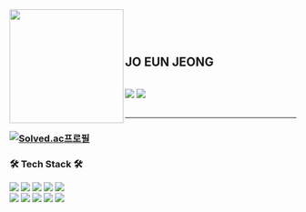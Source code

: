 
<div style="left">
  <img align = "left" margin="20px" src="https://item.kakaocdn.net/do/615839baa71af40a3b8a4940a3f19877f43ad912ad8dd55b04db6a64cddaf76d" width="200" height="200" />

    
  <br/>  
  <br/>  
  <br/>
  
  ## JO EUN JEONG

    
  <br/>
  <a href="https://www.instagram.com/_e_jjeongs"><img src="https://img.shields.io/badge/Instagram-%23E4405F.svg?style=for-the-badge&logo=Instagram&logoColor=white&link=https://www.instagram.com/_e_jjeongs"/></a>
  <a href="https://tame-antelope-1cb.notion.site/00c470431ef64933a52b3011c610a65f"><img src="https://img.shields.io/badge/Notion-000000?style=for-the-badge&logo=notion&logoColor=white"/></a>
</div>

<br>

---

### [![Solved.ac프로필](http://mazassumnida.wtf/api/generate_badge?boj=ejjeongs)](https://solved.ac/ejjeongs)



### 🛠 Tech Stack 🛠

<div>
<img src="https://img.shields.io/badge/c++-%2300599C.svg?style=for-the-badge&logo=c%2B%2B&logoColor=white"/>
<img src="https://img.shields.io/badge/JAVA-007396?style=for-the-badge&logo=java&logoColor=white"/>
<img src="https://img.shields.io/badge/html-E34F26?style=for-the-badge&logo=html5&logoColor=white"/> 
<img src="https://img.shields.io/badge/css-1572B6?style=for-the-badge&logo=css3&logoColor=white"/>
<img src="https://img.shields.io/badge/javascript-F7DF1E?style=for-the-badge&logo=javascript&logoColor=black"/>
</div>
<div>
<img src="https://img.shields.io/badge/mysql-4479A1?style=for-the-badge&logo=mysql&logoColor=white">
<img src="https://img.shields.io/badge/Spring-6DB33F?style=for-the-badge&logo=Spring&logoColor=white"> 
<img src="https://img.shields.io/badge/vue.js-4FC08D?style=for-the-badge&logo=vue.js&logoColor=white">
<img src="https://img.shields.io/badge/bootstrap-7952B3?style=for-the-badge&logo=bootstrap&logoColor=white">
<img src="https://img.shields.io/badge/apache tomcat-F8DC75?style=for-the-badge&logo=apachetomcat&logoColor=white">
</div>

